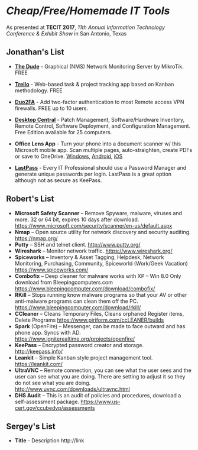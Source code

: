 # *Cheap/Free/Homemade IT Tools*

As presented at **TECIT 2017**, *11th Annual Information Technology Conference & Exhibit Show* in San Antonio, Texas

## Jonathan's List

* **[The Dude](https://mikrotik.com/thedude)** - Graphical (NMS) Network Monitoring Server by MikroTik. FREE
* **[Trello](https://trello.com/jcutrer/recommend)** - Web-based task & project tracking app based on Kanban methodology. FREE
* **[Duo2FA](https://duo.com/)** - Add two-factor authentication to most Remote access VPN firewalls.  FREE up to 10 users.

* **[Desktop Central](https://www.manageengine.com/products/desktop-central/)** - Patch Management, Software/Hardware Inventory, Remote Control, Software Deployment, and Configuration Management.  Free Edition available for 25 computers.
* **Office Lens App** - Turn your phone into a document scanner w/ this Microsoft mobile app.  Scan multiple pages, auto-straighten, create PDFs or save to OneDrive. [Windows](https://www.microsoft.com/en-us/store/p/office-lens/9wzdncrfj3t8), [Android](https://play.google.com/store/apps/details?id=com.microsoft.office.officelens&hl=en), [iOS](https://itunes.apple.com/us/app/office-lens/id975925059?mt=8)
* **[LastPass](https://www.lastpass.com/)** - Every IT Professional should use a Password Manager and generate unique passwords per login.  LastPass is a great option although not as secure as KeePass.

## Robert's List

* **Microsoft Safety Scanner** – Remove Spyware, malware, viruses and more. 32 or 64 bit, expires 10 days after download. https://www.microsoft.com/security/scanner/en-us/default.aspx 
* **Nmap** – Open source utility for network discovery and security auditing. https://nmap.org/ 
* **Putty** – SSH and telnet client. http://www.putty.org/ 
* **Wireshark** – Monitor network traffic. https://www.wireshark.org/
* **Spiceworks** – Inventory & Asset Tagging, Helpdesk, Network Monitoring, Purchasing, Community, Spiceworld (Work/Geek Vacation) https://www.spiceworks.com/
* **Combofix** –  Deep cleaner for malware works with XP – Win 8.0 Only download from Bleepingcomputers.com https://www.bleepingcomputer.com/download/combofix/
* **RKill** – Stops running know malware programs so that your AV or other anti-malware programs can clean them off the PC. https://www.bleepingcomputer.com/download/rkill/
* **CCleaner** – Cleans Temporary Files, Cleans orphaned Register items, Delete Programs https://www.piriform.com/ccLEANER/builds 
* **Spark** (OpenFire) – Messenger, can be made to face outward and has phone app. Syncs with AD. https://www.igniterealtime.org/projects/openfire/
* **KeePass** – Encrypted password creator and storage.  http://keepass.info/
* **Leankit** – Simple Kanban style project management tool. https://leankit.com/
* **UltraVNC** – Remote connection, you can see what the user sees and the user can see what you are doing. There are setting to adjust it so they do not see what you are doing. http://www.uvnc.com/downloads/ultravnc.html 
* **DHS Audit** – This is an audit of policies and procedures, download a self-assessment package. https://www.us-cert.gov/ccubedvp/assessments



## Sergey's List

* **Title** - Description http://link
